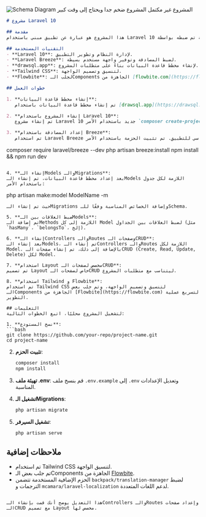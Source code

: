 ![Schema Diagram](https://github.com/user-attachments/assets/064f9b73-c661-45ed-b6fd-b25dc587036f)
المشروع غير مكتمل
المشروع ضخم جدا ويحتاج إلى وقت كبير

```markdown
# مشروع Laravel 10

## مقدمة
هذا المشروع هو عبارة عن تطبيق مبني باستخدام Laravel 10 مع نظام مصادقة تم ضبطه بواسطة Breeze. يتميز المشروع بتصميم قاعدة بيانات مدروس تم إنشاؤه باستخدام موقع [drawsql.app](https://drawsql.app) لإنشاء مخطط الداتا بيس والـSchema.

## التقنيات المستخدمة
- **Laravel 10**: لإدارة النظام وتطوير التطبيق.
- **Laravel Breeze**: لضبط المصادقة وتوفير واجهة مستخدم بسيطة.
- **drawsql.app**: لإنشاء مخطط قاعدة البيانات بناءً على متطلبات المشروع.
- **Tailwind CSS**: لتنسيق وتصميم الواجهة.
- **Flowbite**: لجلب الـComponents الجاهزة من [flowbite.com](https://flowbite.com).

## خطوات العمل

1. **إنشاء مخطط قاعدة البيانات**:  
   تم إنشاء مخطط قاعدة البيانات باستخدام [drawsql.app](https://drawsql.app) لتحديد العلاقات بين الجداول والخصائص اللازمة لكل جدول.

2. **إنشاء المشروع باستخدام Laravel 10**:  
   تم إنشاء مشروع Laravel 10 جديد باستخدام الأمر `composer create-project laravel/laravel`.

3. **إعداد المصادقة باستخدام Breeze**:  
   تم استخدام Laravel Breeze لضبط نظام المصادقة الأساسي للتطبيق. تم تثبيت الحزمة باستخدام الأمر:
   ```
   composer require laravel/breeze --dev
   php artisan breeze:install
   npm install && npm run dev
   ```

4. **إنشاء الـModels والـMigrations**:  
   بعد إعداد مخطط قاعدة البيانات، تم إنشاء الـModels اللازمة لكل جدول باستخدام الأمر:
   ```
   php artisan make:model ModelName -m
   ```
   حيث تم إنشاء الـMigrations وإضافة الخصائص المناسبة وفقًا للـSchema.

5. **ضبط العلاقات بين الـModels**:  
   تم إضافة الـMethods اللازمة إلى كل Model لضبط العلاقات بين الجداول (مثل `hasMany`، `belongsTo`، إلخ).

6. **إنشاء الـControllers والـRoutes وصفحات الـCRUD**:  
   بعد إنشاء الـModels، تم إنشاء الـControllers والـRoutes اللازمة لكل Model. بالإضافة إلى ذلك، تم إنشاء صفحات الـCRUD (Create, Read, Update, Delete) لكل Model.

7. **استخدام Layout مخصص لصفحات الـCRUD**:  
   تم تصميم Layout خاص لصفحات الـCRUD ليتناسب مع متطلبات المشروع.

8. **استخدام Tailwind و Flowbite**:  
   تم استخدام Tailwind CSS لتنسيق وتصميم الواجهة، وتم جلب بعض الـComponents الجاهزة من [Flowbite](https://flowbite.com) لتسريع عملية التطوير.

## التعليمات
لتشغيل المشروع محليًا، اتبع الخطوات التالية:

1. **نسخ المستودع**:
   ```bash
   git clone https://github.com/your-repo/project-name.git
   cd project-name
   ```

2. **تثبيت الحزم**:
   ```bash
   composer install
   npm install
   ```

3. **تهيئة ملف .env**:
   قم بنسخ ملف `.env.example` إلى `.env` وتعديل الإعدادات المناسبة.

4. **تشغيل الـMigrations**:
   ```bash
   php artisan migrate
   ```

5. **تشغيل السيرفر**:
   ```bash
   php artisan serve
   ```

## ملاحظات إضافية
- تم استخدام Tailwind CSS لتنسيق الواجهة.
- تم جلب بعض الـComponents الجاهزة من [Flowbite](https://flowbite.com).
- الحزم الإضافية المستخدمة تتضمن `backpack/translation-manager` لضبط الترجمات و `mcamara/laravel-localization` لدعم اللغات المتعددة.
```

هذا التعديل يوضح أنك قمت بإنشاء الـControllers والـRoutes وإعداد صفحات الـCRUD مع تصميم Layout مخصص لها.


